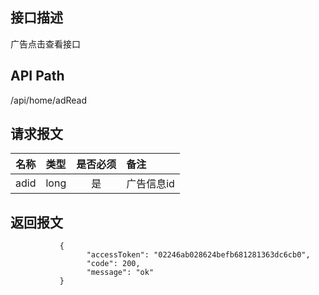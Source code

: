 ## 接口描述
广告点击查看接口
## API Path
/api/home/adRead
## 请求报文
|名称         |类型           |是否必须   |备注                                 |
|-------------|:--------------|:---------:|:------------------------------------|
|adid|long    |是    |广告信息id    |
## 返回报文
	           {
                     "accessToken": "02246ab028624befb681281363dc6cb0",
                     "code": 200,
                     "message": "ok"
               }
